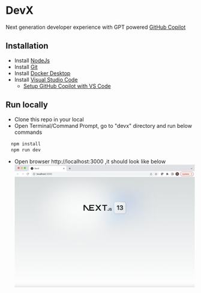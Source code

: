 
# DevX

Next generation developer experience with GPT powered [GitHub Copilot](https://github.com/features/copilot)

## Installation
- Install [NodeJs](https://nodejs.org/)
- Install [Git](https://docs.github.com/en/desktop/installing-and-configuring-github-desktop/installing-and-authenticating-to-github-desktop/installing-github-desktop)
- Install [Docker Desktop](https://www.docker.com/products/docker-desktop)
- Install [Visual Studio Code](https://code.visualstudio.com)
    - [Setup GitHub Copilot with VS Code](https://docs.github.com/en/copilot/getting-started-with-github-copilot/getting-started-with-github-copilot-in-visual-studio-code)

## Run locally
- Clone this repo in your local
- Open Terminal/Command Prompt,  go to "devx" directory and run below commands
```bash
  npm install
  npm run dev
```
- Open browser http://localhost:3000 ,it should look like below
![localhost](/screenshots/localhost.png?raw=true "Running locally")